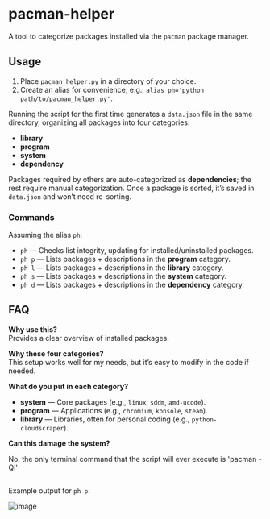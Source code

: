 # pacman-helper
A tool to categorize packages installed via the `pacman` package manager.

## Usage

1. Place `pacman_helper.py` in a directory of your choice.
2. Create an alias for convenience, e.g., `alias ph='python path/to/pacman_helper.py'`.

Running the script for the first time generates a `data.json` file in the same directory, organizing all packages into four categories:
- **library**
- **program**
- **system**
- **dependency**

Packages required by others are auto-categorized as **dependencies**; the rest require manual categorization. Once a package is sorted, it’s saved in `data.json` and won’t need re-sorting.

### Commands

Assuming the alias `ph`:
- `ph` — Checks list integrity, updating for installed/uninstalled packages.
- `ph p` — Lists packages + descriptions in the **program** category.
- `ph l` — Lists packages + descriptions in the **library** category.
- `ph s` — Lists packages + descriptions in the **system** category.
- `ph d` — Lists packages + descriptions in the **dependency** category.

## FAQ

**Why use this?**  
Provides a clear overview of installed packages.

**Why these four categories?**  
This setup works well for my needs, but it’s easy to modify in the code if needed.

**What do you put in each category?**

- **system** — Core packages (e.g., `linux`, `sddm`, `amd-ucode`).
- **program** — Applications (e.g., `chromium`, `konsole`, `steam`).
- **library** — Libraries, often for personal coding (e.g., `python-cloudscraper`).

**Can this damage the system?**

No, the only terminal command that the script will ever execute is 'pacman -Qi'

##
Example output for `ph p`:

![image](https://github.com/user-attachments/assets/ba2e6d61-ec3b-4535-8456-a920c8758b37)
